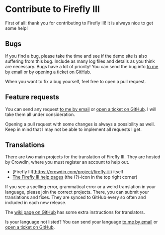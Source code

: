 # Contribute to Firefly  III

First of all: thank you for contributing to Firefly III! It is always nice to get some help!

## Bugs

If you find a bug, please take the time and see if the demo site is also suffering from this bug. Include as many log files and details as you think are necessary. Bugs have a lot of priority! You can send the bug info [to me by email](mailto:thegrumpydictator@gmail.com) or by [opening a ticket on GitHub](https://github.com/firefly-iii/firefly-iii/issues).

When you want to fix a bug yourself, feel free to open a pull request.

## Feature requests

You can send any request [to me by email](mailto:thegrumpydictator@gmail.com) or [open a ticket on GitHub](https://github.com/firefly-iii/firefly-iii/issues). I will take them all under consideration.

Opening a pull request with some changes is always a possibility as well. Keep in mind that I may not be able to implement all requests I get.

## Translations

There are two main projects for the translation of Firefly III. They are hosted by CrowdIn, where you must register an account to help out.

* [Firefly III)[https://crowdin.com/project/firefly-iii) itself
* [The Firefly III help pages](https://crowdin.com/project/firefly-iii-help) (the (?)-icon in the top right corner)

If you see a spelling error, grammatical error or a weird translation in your language, please join the correct projects. There, you can submit your translations and fixes. They are synced to GitHub every so often and included in each new release.

The [wiki page on GitHub](https://github.com/firefly-iii/help/wiki/Download-and-enable-an-incomplete-language) has some extra instructions for translators.

Is your language not listed? You can send your language [to me by email](mailto:thegrumpydictator@gmail.com) or [open a ticket on GitHub](https://github.com/firefly-iii/firefly-iii/issues).
